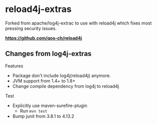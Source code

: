 # reload4j-extras

Forked from apache/log4j-extrac to use with reload4j which fixes most pressing security issues.

**https://github.com/qos-ch/reload4j**

## Changes from log4j-extras

Features
 - Package don't include log4j(reload4j) anymore.
 - JVM support from 1.4+ to 1.8+
 - Change compile dependency from log4j to reload4j

Test
 - Explicitly use maven-surefire-plugin
   - Run `mvn test`
 - Bump junit from 3.8.1 to 4.13.2
